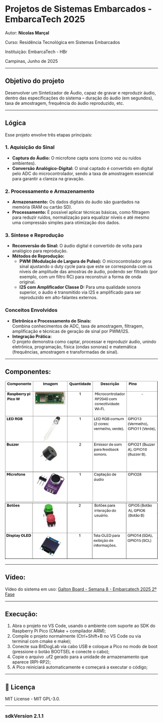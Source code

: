 
# Projetos de Sistemas Embarcados - EmbarcaTech 2025

Autor: **Nícolas Marçal**

Curso: Residência Tecnológica em Sistemas Embarcados

Instituição: EmbarcaTech - HBr

Campinas, Junho de 2025

---

## Objetivo do projeto

Desenvolver um Sintetizador de Áudio, capaz de gravar e reproduzir áudio, dentro das especificações do sistema – duração do áudio (em segundos), taxa de amostragem, frequência do áudio reproduzido, etc.

---

## Lógica 

Esse projeto envolve três etapas principais:

### 1. Aquisição do Sinal
- **Captura do Áudio:** O microfone capta sons (como voz ou ruídos ambientes).
- **Conversão Analógico-Digital:** O sinal captado é convertido em digital pelo ADC do microcontrolador, sendo a taxa de amostragem essencial para garantir a clareza na gravação.

### 2. Processamento e Armazenamento
- **Armazenamento:** Os dados digitais do áudio são guardados na memória (RAM ou cartão SD).
- **Processamento:** É possível aplicar técnicas básicas, como filtragem para reduzir ruídos, normalização para equalizar níveis e até mesmo uma compressão simples para otimização dos dados.

### 3. Síntese e Reprodução
- **Reconversão do Sinal:** O áudio digital é convertido de volta para analógico para reprodução.
- **Métodos de Reprodução:**
  - **PWM (Modulação de Largura de Pulso):** O microcontrolador gera sinal ajustando o duty cycle para que este se corresponda com os níveis de amplitude das amostras de áudio, podendo ser filtrado (por exemplo, com um filtro RC) para reconstruir a forma de onda original.
  - **I2S com Amplificador Classe D:** Para uma qualidade sonora superior, o áudio é transmitido via I2S e amplificado para ser reproduzido em alto-falantes externos.

### Conceitos Envolvidos
- **Eletrônica e Processamento de Sinais:**  
  Combina conhecimentos de ADC, taxa de amostragem, filtragem, amplificação e técnicas de geração de sinal por PWM/I2S.
- **Integração Prática:**  
  O projeto demonstra como captar, processar e reproduzir áudio, unindo eletrônica, programação, física (ondas sonoras) e matemática (frequências, amostragem e transformadas de sinal).

---

## Componentes:

![componentes_1_synth_audio](https://github.com/EmbarcaTech-2025/projeto-orientado-2-sintetizador-de-udio-nmarcal-1/blob/8a0dfd52aee6009d60af168650bb7425759e68d8/assets/imagem_componentes_1_synth_audio.jpg?raw=true)
![componentes_2_synth_audio](https://github.com/EmbarcaTech-2025/projeto-orientado-2-sintetizador-de-udio-nmarcal-1/blob/ce4ed4efc0b78f8a8ee08ef2b52a4509a78212fb/assets/imagem_componentes_2_synth_audio.jpg?raw=true)

---

## Vídeo:

Vídeo do sistema em uso: [Galton Board - Semana 8 - Embarcatech 2025 2º Fase](https://www.youtube.com/watch?v=iCuJRc8VhTc&feature=youtu.be)


---
## Execução:

1. Abra o projeto no VS Code, usando o ambiente com suporte ao SDK do Raspberry Pi Pico (CMake + compilador ARM);
2. Compile o projeto normalmente (Ctrl+Shift+B no VS Code ou via terminal com cmake e make);
3. Conecte sua BitDogLab via cabo USB e coloque a Pico no modo de boot (pressione o botão BOOTSEL e conecte o cabo);
4. Copie o arquivo .uf2 gerado para a unidade de armazenamento que aparece (RPI-RP2);
5. A Pico reiniciará automaticamente e começará a executar o código;

---

## 📜 Licença
MIT License - MIT GPL-3.0.

---
### sdkVersion 2.1.1


